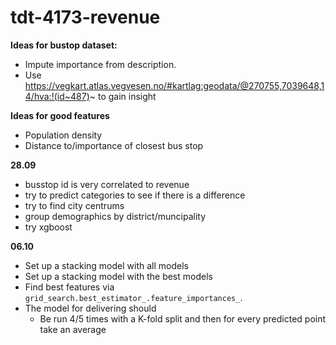 # tdt-4173-revenue

**Ideas for bustop dataset:**
- Impute importance from description. 
- Use https://vegkart.atlas.vegvesen.no/#kartlag:geodata/@270755,7039648,14/hva:!(id~487)~ to gain insight

**Ideas for good features**
- Population density
- Distance to/importance of closest bus stop

**28.09**
- busstop id is very correlated to revenue
- try to predict categories to see if there is a difference
- try to find city centrums
- group demographics by district/muncipality
- try xgboost


**06.10**
- Set up a stacking model with all models
- Set up a stacking model with the best models
- Find best features via `grid_search.best_estimator_.feature_importances_`.
- The model for delivering should
  - Be run 4/5 times with a K-fold split and then for every predicted point take an average
